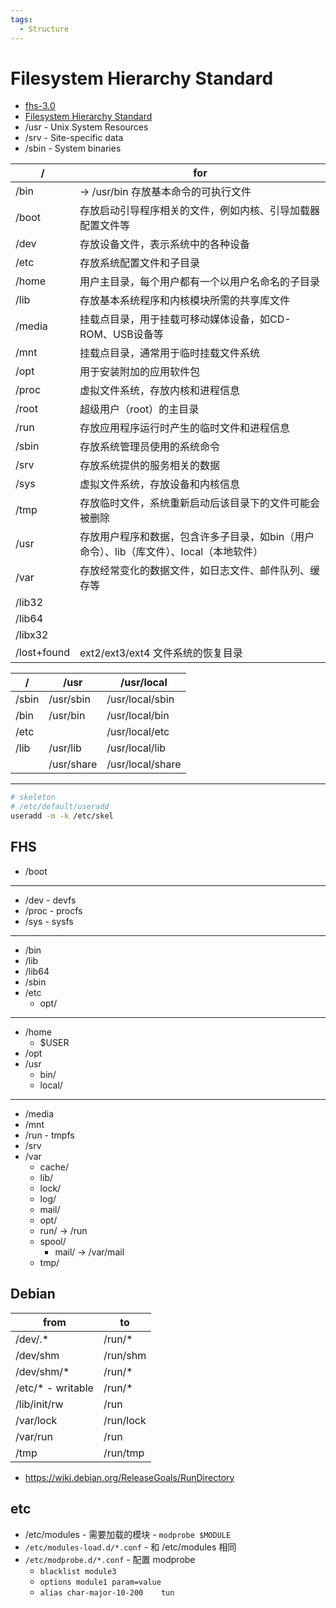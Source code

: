```yaml
---
tags:
  - Structure
---
```


# Filesystem Hierarchy Standard

- [fhs-3.0](https://refspecs.linuxfoundation.org/FHS_3.0/fhs-3.0.html)
- [Filesystem Hierarchy Standard](https://en.wikipedia.org/wiki/Filesystem_Hierarchy_Standard)
- /usr - Unix System Resources
- /srv - Site-specific data
- /sbin - System binaries

| /           | for                                                                                     |
| ----------- | --------------------------------------------------------------------------------------- |
| /bin        | -> /usr/bin 存放基本命令的可执行文件                                                    |
| /boot       | 存放启动引导程序相关的文件，例如内核、引导加载器配置文件等                              |
| /dev        | 存放设备文件，表示系统中的各种设备                                                      |
| /etc        | 存放系统配置文件和子目录                                                                |
| /home       | 用户主目录，每个用户都有一个以用户名命名的子目录                                        |
| /lib        | 存放基本系统程序和内核模块所需的共享库文件                                              |
| /media      | 挂载点目录，用于挂载可移动媒体设备，如CD-ROM、USB设备等                                 |
| /mnt        | 挂载点目录，通常用于临时挂载文件系统                                                    |
| /opt        | 用于安装附加的应用软件包                                                                |
| /proc       | 虚拟文件系统，存放内核和进程信息                                                        |
| /root       | 超级用户（root）的主目录                                                                |
| /run        | 存放应用程序运行时产生的临时文件和进程信息                                              |
| /sbin       | 存放系统管理员使用的系统命令                                                            |
| /srv        | 存放系统提供的服务相关的数据                                                            |
| /sys        | 虚拟文件系统，存放设备和内核信息                                                        |
| /tmp        | 存放临时文件，系统重新启动后该目录下的文件可能会被删除                                  |
| /usr        | 存放用户程序和数据，包含许多子目录，如bin（用户命令）、lib（库文件）、local（本地软件） |
| /var        | 存放经常变化的数据文件，如日志文件、邮件队列、缓存等                                    |
| /lib32      |
| /lib64      |
| /libx32     |
| /lost+found | ext2/ext3/ext4 文件系统的恢复目录                                                       |

| /     | /usr       | /usr/local       |
| ----- | ---------- | ---------------- |
| /sbin | /usr/sbin  | /usr/local/sbin  |
| /bin  | /usr/bin   | /usr/local/bin   |
| /etc  |            | /usr/local/etc   |
| /lib  | /usr/lib   | /usr/local/lib   |
|       | /usr/share | /usr/local/share |

---

```bash
# skeleton
# /etc/default/useradd
useradd -m -k /etc/skel
```

## FHS

- /boot

---

- /dev - devfs
- /proc - procfs
- /sys - sysfs

---

- /bin
- /lib
- /lib64
- /sbin
- /etc
  - opt/

---

- /home
  - $USER
- /opt
- /usr
  - bin/
  - local/

---

- /media
- /mnt
- /run - tmpfs
- /srv
- /var
  - cache/
  - lib/
  - lock/
  - log/
  - mail/
  - opt/
  - run/ -> /run
  - spool/
    - mail/ -> /var/mail
  - tmp/

## Debian

| from               | to        |
| ------------------ | --------- |
| /dev/.\*           | /run/\*   |
| /dev/shm           | /run/shm  |
| /dev/shm/\*        | /run/\*   |
| /etc/\* - writable | /run/\*   |
| /lib/init/rw       | /run      |
| /var/lock          | /run/lock |
| /var/run           | /run      |
| /tmp               | /run/tmp  |

- https://wiki.debian.org/ReleaseGoals/RunDirectory

## etc

- /etc/modules - 需要加载的模块 - `modprobe $MODULE`
- `/etc/modules-load.d/*.conf` - 和 /etc/modules 相同
- `/etc/modprobe.d/*.conf` - 配置 modprobe
  - `blacklist module3`
  - `options module1 param=value`
  - `alias char-major-10-200	tun`

